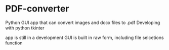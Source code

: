 # PDF-converter
Python GUI app that can convert images and docx files to .pdf 
Developing with python tkinter

app is still in a development 
GUI is built in raw form, including file selcetions function
